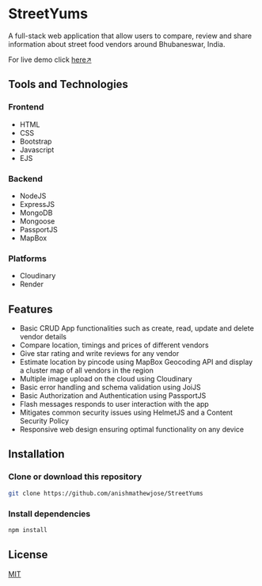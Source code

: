 # StreetYums
A full-stack web application that allow users to compare, review and share information about street food vendors around Bhubaneswar, India.

For live demo click [here↗](https://streetyums.onrender.com/)
## Tools and Technologies
### Frontend
* HTML
* CSS
* Bootstrap
* Javascript
* EJS
### Backend
* NodeJS
* ExpressJS
* MongoDB
* Mongoose
* PassportJS
* MapBox
### Platforms
* Cloudinary
* Render

## Features
* Basic CRUD App functionalities such as create, read, update and delete vendor details
* Compare location, timings and prices of different vendors
* Give star rating and write reviews for any vendor
* Estimate location by pincode using MapBox Geocoding API and display a cluster map of all vendors in the region
* Multiple image upload on the cloud using Cloudinary
* Basic error handling and schema validation using JoiJS
* Basic Authorization and Authentication using PassportJS
* Flash messages responds to user interaction with the app
* Mitigates common security issues using HelmetJS and a Content Security Policy
* Responsive web design ensuring optimal functionality on any device

## Installation
### Clone or download this repository
```sh
git clone https://github.com/anishmathewjose/StreetYums
```
### Install dependencies
```sh
npm install
```

## License
[MIT](https://choosealicense.com/licenses/mit/)
